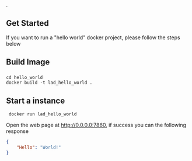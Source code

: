 .
## Get Started
If you want to run a "hello world" docker project, please follow the steps below

## Build  Image
###
```shell
cd hello_world
docker build -t lad_hello_world .
```

## Start a instance

```shell
 docker run lad_hello_world
```

Open the web page at http://0.0.0.0:7860, if success you can the following response 

```json
{
    "Hello": "World!"
}
```
